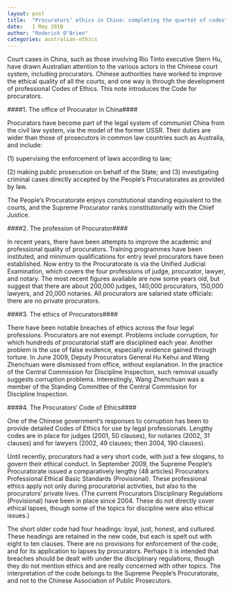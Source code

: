 ```yaml
---
layout: post
title:  "Procurators‘ ethics in China: completing the quartet of codes"
date:   1 May 2010
author: "Roderick O‘Brien"
categories: australian-ethics
---
```


Court cases in China, such as those involving Rio Tinto executive Stern Hu, have drawn Australian attention to the various actors in the Chinese court system, including procurators. Chinese authorities have worked to improve the ethical quality of all the courts, and one way is through the development of professional Codes of Ethics. This note introduces the Code for procurators.

####1. The office of Procurator in China####

Procurators have become part of the legal system of communist China from the civil law system, via the model of the former USSR. Their duties are wider than those of prosecutors in common law countries such as Australia, and include:

(1) supervising the enforcement of laws according to law;

(2) making public prosecution on behalf of the State; and (3) investigating criminal cases directly accepted by the People‘s Procuratorates as provided by law.

The People‘s Procuratorate enjoys constitutional standing equivalent to the courts, and the Supreme Procurator ranks constitutionally with the Chief Justice.

####2. The profession of Procurator####

In recent years, there have been attempts to improve the academic and professional quality of procurators. Training programmes have been instituted, and minimum qualifications for entry level procurators have been established. Now entry to the Procuratorate is via the Unified Judicial Examination, which covers the four professions of judge, procurator, lawyer, and notary. The most recent figures available are now some years old, but suggest that there are about 200,000 judges, 140,000 procurators, 150,000 lawyers, and 20,000 notaries. All procurators are salaried state officials: there are no private procurators.

####3. The ethics of Procurators####

There have been notable breaches of ethics across the four legal professions. Procurators are not exempt. Problems include corruption, for which hundreds of procuratorial staff are disciplined each year. Another problem is the use of false evidence, especially evidence gained through torture. In June 2009, Deputy Procurators General Hu Kehui and Wang Zhenchuan were dismissed from office, without explanation. In the practice of the Central Commission for Discipline Inspection, such removal usually suggests corruption problems. Interestingly, Wang Zhenchuan was a member of the Standing Committee of the Central Commission for Discipline Inspection.

####4. The Procurators‘ Code of Ethics####

One of the Chinese government‘s responses to corruption has been to provide detailed Codes of Ethics for use by legal professionals. Lengthy codes are in place for judges (2001, 50 clauses), for notaries (2002, 31 clauses) and for lawyers (2002, 49 clauses; then 2004, 190 clauses).

Until recently, procurators had a very short code, with just a few slogans, to govern their ethical conduct. In September 2009, the Supreme People‘s Procuratorate issued a comparatively lengthy (48 articles) Procurators Professional Ethical Basic Standards (Provisional). These professional ethics apply not only during procuratorial activities, but also to the procurators‘ private lives. (The current Procurators Disciplinary Regulations (Provisional) have been in place since 2004. These do not directly cover ethical lapses, though some of the topics for discipline were also ethical issues.)

The short older code had four headings: loyal, just, honest, and cultured. These headings are retained in the new code, but each is spelt out with eight to ten clauses. There are no provisions for enforcement of the code, and for its application to lapses by procurators. Perhaps it is intended that breaches should be dealt with under the disciplinary regulations, though they do not mention ethics and are really concerned with other topics. The interpretation of the code belongs to the Supreme People‘s Procuratorate, and not to the Chinese Association of Public Prosecutors.
